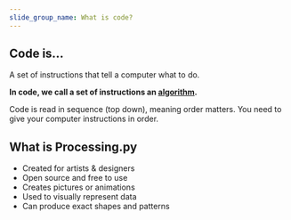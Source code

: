 ```yaml
---
slide_group_name: What is code?
---
```


## Code is...

A set of instructions that tell a computer what to do.

**In code, we call a set of instructions an [algorithm](#).**

<aside>
Code is read in sequence (top down), meaning order matters. You need to give your computer instructions in order.
</aside>

## What is Processing.py

* Created for artists & designers
* Open source and free to use
* Creates pictures or animations
* Used to visually represent data
* Can produce exact shapes and patterns
